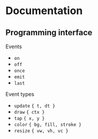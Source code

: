 # Documentation

## Programming interface

Events
- `on`
- `off`
- `once`
- `emit`
- `last`

Event types

- `update` `{ t, dt }`
- `draw` `{ ctx }`
- `tap` `{ x, y }`
- `color` `{ bg, fill, stroke }`
- `resize` `{ vw, vh, vc }`